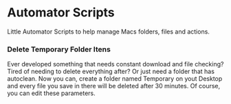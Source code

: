 # Automator Scripts

Little Automator Scripts to help manage Macs folders, files and actions.

### Delete Temporary Folder Itens

Ever developed something that needs constant download and file checking? Tired of needing to delete everything after? Or just need a folder that has autoclean.
Now you can, create a folder named Temporary on yout Desktop and every file you save in there will be deleted after 30 minutes. 
Of course, you can edit these parameters.

